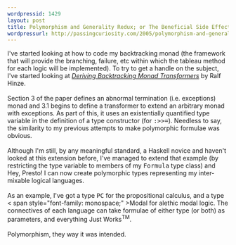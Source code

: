 ```yaml
---
wordpressid: 1429
layout: post
title: Polymorphism and Generality Redux; or The Beneficial Side Effects of Reading
wordpressurl: http://passingcuriosity.com/2005/polymorphism-and-generality-redux-or-the-beneficial-side-effects-of-reading/
---
```

I've started looking at how to code my backtracking monad (the framework that will provide the branching, failure, etc within which the tableau method for each logic will be implemented). To try to get a handle on the subject, I've started looking at <a href="http://portal.acm.org/citation.cfm?id=351258" style="font-style: italic;">Deriving Backtracking Monad Transformers</a> by Ralf Hinze.<br /><br />Section 3 of the paper defines an abnormal termination (i.e. exceptions) monad and 3.1 begins to define a transformer to extend an arbitrary monad with exceptions. As part of this, it uses an existentially quantified type variable in the definition of a type constructor (for <span style="font-family: monospace;">:&gt;&gt;=</span>). Needless to say, the similarity to my previous attempts to make polymorphic  formulae was obvious.<br /><br />Although I'm still, by any meaningful standard, a Haskell novice and haven't looked at this extension before, I've managed to extend that example (by restricting the type variable to members of my <span style="font-family: monospace;">Formula</span> type class) and Hey, Presto! I can now create polymorphic types representing my inter-mixable logical languages.<br /><br />As an example, I've got a type <span style="font-family: monospace;">PC</span> for the propositional calculus, and a type < span style="font-family: monospace;" >Modal</span> for alethic modal logic. The connectives of each language can take formulae of either type (or both) as parameters, and everything Just Works<sup>TM</sup>.<br /><br />Polymorphism, they way it was intended.
